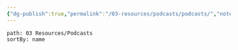 ```yaml
---
{"dg-publish":true,"permalink":"/03-resources/podcasts/podcasts/","noteIcon":"","created":"2025-01-01T05:42:27.112+01:00","updated":"2025-01-01T21:02:59.812+01:00"}
---
```


~~~~note-gallery 
path: 03 Resources/Podcasts
sortBy: name
~~~~
